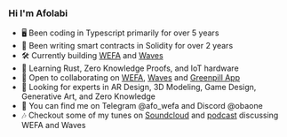 ### Hi I'm Afolabi

- 🖥️ Been coding in Typescript primarily for over 5 years
- 📜 Been writing smart contracts in Solidity for over 2 years
- 🛠️ Currently building [WEFA](https://github.com/wefa-labs/wefa) and [Waves](https://github.com/waves-lab/waves)
- 🌱 Learning Rust, Zero Knowledge Proofs, and IoT hardware
- 🤝 Open to collaborating on [WEFA](https://why.wefa.app), [Waves](https://docs.google.com/presentation/d/14GG0bUyRBPSHkP_KFvxN04PnkaGQiGt7S0AZBddc90c/edit?usp=sharing) and [Greenpill App](https://tartan-literature-a0d.notion.site/Onboard-App-08f1f52911244380bd9535c68190b49f)
- 🧐 Looking for experts in AR Design, 3D Modeling, Game Design, Generative Art, and Zero Knowledge
- 👋 You can find me on Telegram @afo_wefa and Discord @obaone
- 🎶 Checkout some of my tunes on [Soundcloud](https://soundcloud.com/oba_one) and [podcast](https://youtu.be/Y0IkJCrvDU8?si=HtFAqUxaB1MKlDGw) discussing WEFA and Waves
